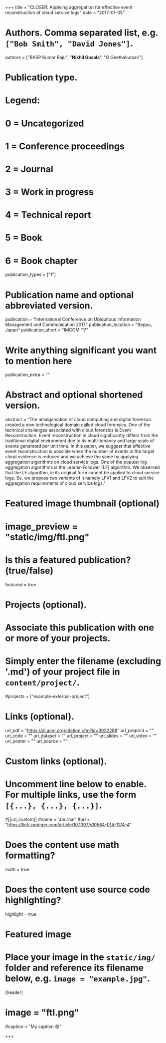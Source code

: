 +++
title = "CLOSER: Applying aggregation for effective event reconstruction of cloud service logs"
date = "2017-01-05"

# Authors. Comma separated list, e.g. `["Bob Smith", "David Jones"]`.

authors = ["BKSP Kumar Raju", "**Nikhil Gosala**", "G Geethakumari"]

# Publication type.
# Legend:
# 0 = Uncategorized
# 1 = Conference proceedings
# 2 = Journal
# 3 = Work in progress
# 4 = Technical report
# 5 = Book
# 6 = Book chapter
publication_types = ["1"]

# Publication name and optional abbreviated version.
publication = "International Conference on Ubiquitous Information Management and Communication 2017"
publication_location = "Beppu, Japan"
publication_short = "IMCOM '17"

# Write anything significant you want to mention here
publication_extra = "" 

# Abstract and optional shortened version.

abstract = "The amalgamation of cloud computing and digital forensics created a new technological domain called cloud forensics. One of the technical challenges associated with cloud forensics is Event Reconstruction. Event reconstruction in cloud significantly differs from the traditional digital environment due to its multi-tenancy and large scale of events generated per unit time. In this paper, we suggest that effective event reconstruction is possible when the number of events in the target cloud evidence is reduced and we achieve the same by applying aggregation algorithms on cloud service logs. One of the popular log aggregation algorithms is the Leader-Follower (LF) algorithm. We observed that the LF algorithm, in its original form cannot be applied to cloud service logs. So, we propose two variants of it namely LFV1 and LFV2 to suit the aggregation requirements of cloud service logs."

# Featured image thumbnail (optional)
# image_preview = "static/img/ftl.png"

# Is this a featured publication? (true/false)
featured = true

# Projects (optional).
#   Associate this publication with one or more of your projects.
#   Simply enter the filename (excluding '.md') of your project file in `content/project/`.
#projects = ["example-external-project"]

# Links (optional).
url_pdf = "https://dl.acm.org/citation.cfm?id=3022288"
url_preprint = ""
url_code = ""
url_dataset = ""
url_project = ""
url_slides = ""
url_video = ""
url_poster = ""
url_source = ""

# Custom links (optional).
#   Uncomment line below to enable. For multiple links, use the form `[{...}, {...}, {...}]`.
#[[url_custom]]
#name = "Journal"
#url = "https://link.springer.com/article/10.1007/s10584-014-1174-4"

# Does the content use math formatting?
math = true

# Does the content use source code highlighting?
highlight = true
  
# Featured image
# Place your image in the `static/img/` folder and reference its filename below, e.g. `image = "example.jpg"`.
[header]
# image = "ftl.png"
#caption = "My caption :smile:"

+++
